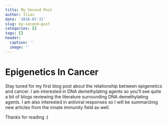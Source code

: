 ```yaml
---
title: My Second Post
author: Ilias
date: '2018-07-31'
slug: my-second-post
categories: []
tags: []
header:
  caption: ''
  image: ''
---
```


# Epigenetics In Cancer

Stay tuned for my first blog post about the relationship between epigenetics and cancer. I am interested in DNA demethylating agents so you'll see quite a bit of blogs reviewing the literature surrounding DNA demethylating agents. I am also interested in antiviral responses so I will be summarizing new articles from the innate immunity field as well.

Thanks for reading :)